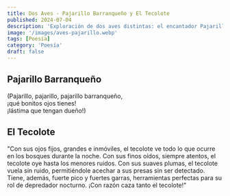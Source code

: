 ```yaml
---
title: Dos Aves - Pajarillo Barranqueño y El Tecolote
published: 2024-07-04
description: 'Exploración de dos aves distintas: el encantador Pajarillo Barranqueño, celebrado en una canción popular, y el misterioso tecolote, conocido por sus habilidades nocturnas excepcionales.'
image: '/images/aves-pajarillo.webp'
tags: [Poesía]
category: 'Poesía'
draft: false
---
```


## Pajarillo Barranqueño
(Pajarillo, pajarillo, pajarillo barranqueño,  
¡qué bonitos ojos tienes!  
¡lástima que tengan dueño!)

## El Tecolote

"Con sus ojos fijos, grandes e inmóviles, el tecolote ve todo lo que ocurre en los bosques durante la noche. Con sus finos oídos, siempre atentos, el tecolote oye hasta los menores ruidos. Con sus suaves plumas, el tecolote vuela sin ruido, permitiéndole acechar a sus presas sin ser detectado. Tiene, además, fuerte pico y fuertes garras, herramientas perfectas para su rol de depredador nocturno. ¡Con razón caza tanto el tecolote!"

